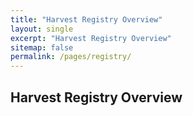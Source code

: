 ```yaml
---
title: "Harvest Registry Overview"
layout: single
excerpt: "Harvest Registry Overview"
sitemap: false
permalink: /pages/registry/
---
```

## Harvest Registry Overview ##
